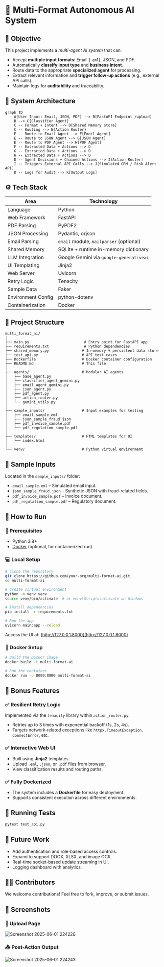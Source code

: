 # 🚀 Multi-Format Autonomous AI System

## 📌 Objective

This project implements a *multi-agent AI system* that can:

* Accept **multiple input formats**: Email (`.eml`), JSON, and PDF.
* Automatically **classify input type** and **business intent**.
* Route data to the appropriate **specialized agent** for processing.
* Extract relevant information and **trigger follow-up actions** (e.g., external API calls).
* Maintain logs for **auditability** and traceability.



## 🧠 System Architecture

```mermaid
graph TD
    A[User Input: Email, JSON, PDF] --> B[FastAPI Endpoint /upload]
    B --> C{Classifier Agent}
    C -- Format + Intent --> D[Shared Memory Store]
    C -- Routing --> E{Action Router}
    E -- Route to Email Agent --> F[Email Agent]
    E -- Route to JSON Agent --> G[JSON Agent]
    E -- Route to PDF Agent --> H[PDF Agent]
    F -- Extracted Data + Actions --> D
    G -- Extracted Data + Actions --> D
    H -- Extracted Data + Actions --> D
    D -- Agent Decisions + Chained Actions --> I[Action Router]
    I -- Triggers External API Calls --> J[Simulated CRM / Risk Alert API]
    D -- Logs for Audit --> K[Output Logs]
```



## ⚙️ Tech Stack

| Area               | Technology                              |
| ------------------ | --------------------------------------- |
| Language           | Python                                  |
| Web Framework      | FastAPI                                 |
| PDF Parsing        | PyPDF2                                  |
| JSON Processing    | Pydantic, orjson                        |
| Email Parsing      | `email` module, `mailparser` (optional) |
| Shared Memory      | SQLite + runtime in-memory dictionary   |
| LLM Integration    | Google Gemini via `google-generativeai` |
| UI Templating      | Jinja2                                  |
| Web Server         | Uvicorn                                 |
| Retry Logic        | Tenacity                                |
| Sample Data        | Faker                                   |
| Environment Config | python-dotenv                           |
| Containerization   | Docker                                  |



## 📁 Project Structure

```
multi_format_ai/
│
├── main.py                         # Entry point for FastAPI app
├── requirements.txt                # Python dependencies
├── shared_memory.py               # In-memory + persistent data store
├── test_api.py                    # API test cases
├── Dockerfile                     # Docker container configuration
├── README.md                      # This file
│
├── agents/                        # Modular AI agents
│   ├── base_agent.py
│   ├── classifier_agent_gemini.py
│   ├── email_agent_gemini.py
│   ├── json_agent.py
│   ├── pdf_agent.py
│   ├── action_router.py
│   └── gemini_utils.py
│
├── sample_inputs/                 # Input examples for testing
│   ├── email_sample.eml
│   ├── json_sample_fraud.json
│   ├── pdf_invoice_sample.pdf
│   └── pdf_regulation_sample.pdf
│
├── templates/                     # HTML templates for UI
│   └── index.html
│
└── venv/                          # Python virtual environment
```



## 🧪 Sample Inputs

Located in the `sample_inputs/` folder:

* `email_sample.eml` – Simulated email input.
* `json_sample_fraud.json` – Synthetic JSON with fraud-related fields.
* `pdf_invoice_sample.pdf` – Invoice document.
* `pdf_regulation_sample.pdf` – Regulatory document.



## 🧰 How to Run

### 🔧 Prerequisites

* Python 3.8+
* [Docker](https://www.docker.com/) (optional, for containerized run)



### 💻 Local Setup

```bash
# Clone the repository
git clone https://github.com/your-org/multi-format-ai.git
cd multi-format-ai

# Create virtual environment
python -m venv venv
source venv/bin/activate  # or venv\Scripts\activate on Windows

# Install dependencies
pip install -r requirements.txt

# Run the app
uvicorn main:app --reload
```

Access the UI at: [http://127.0.0.1:8000](http://127.0.0.1:8000)



### 🐳 Docker Setup

```bash
# Build the Docker image
docker build -t multi-format-ai .

# Run the container
docker run -p 8000:8000 multi-format-ai
```



## 🌟 Bonus Features

### ✅ Resilient Retry Logic

Implemented via the `tenacity` library within `action_router.py`:

* Retries up to 3 times with exponential backoff (1s, 2s, 4s).
* Targets network-related exceptions like `httpx.TimeoutException`, `ConnectError`, etc.



### ✅ Interactive Web UI

* Built using **Jinja2** templates.
* Upload `.eml`, `.json`, or `.pdf` files from browser.
* View classification results and routing paths.



### ✅ Fully Dockerized

* The system includes a **Dockerfile** for easy deployment.
* Supports consistent execution across different environments.



## 🧪 Running Tests

```bash
pytest test_api.py
```



## 🔮 Future Work

* Add authentication and role-based access controls.
* Expand to support DOCX, XLSX, and image OCR.
* Real-time socket-based update streaming in UI.
* Logging dashboard with analytics.



## 👨‍💻 Contributors

We welcome contributions! Feel free to fork, improve, or submit issues.

## 📸 Screenshots

### 📨 Upload Page
![Screenshot 2025-06-01 224226](https://github.com/user-attachments/assets/265ffe9f-b5d2-4496-8764-268dd9b236ef)

### 📤 Post-Action Output
![Screenshot 2025-06-01 224243](https://github.com/user-attachments/assets/6544f328-9c5d-4c5a-ad66-ab940fff0cf7)


